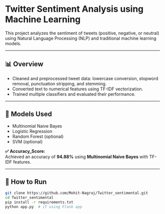 # Twitter Sentiment Analysis using Machine Learning

This project analyzes the sentiment of tweets (positive, negative, or neutral) using Natural Language Processing (NLP) and traditional machine learning models.

---

## 📊 Overview

- Cleaned and preprocessed tweet data: lowercase conversion, stopword removal, punctuation stripping, and stemming.
- Converted text to numerical features using TF-IDF vectorization.
- Trained multiple classifiers and evaluated their performance.

---

## 🧪 Models Used

- Multinomial Naive Bayes
- Logistic Regression
- Random Forest (optional)
- SVM (optional)

**✅ Accuracy_Score:**  
Achieved an accuracy of **94.88%** using **Multinomial Naive Bayes** with TF-IDF features.

---

## 🚀 How to Run

```bash
git clone https://github.com/Mohit-Nagraj/Twitter_sentimental.git
cd Twitter_sentimental
pip install -r requirements.txt
python app.py  # if using Flask app
